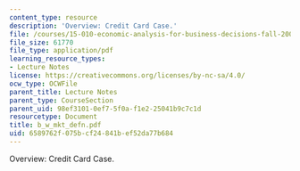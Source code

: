 ```yaml
---
content_type: resource
description: 'Overview: Credit Card Case.'
file: /courses/15-010-economic-analysis-for-business-decisions-fall-2004/6589762f075bcf24841bef52da77b684_b_w_mkt_defn.pdf
file_size: 61770
file_type: application/pdf
learning_resource_types:
- Lecture Notes
license: https://creativecommons.org/licenses/by-nc-sa/4.0/
ocw_type: OCWFile
parent_title: Lecture Notes
parent_type: CourseSection
parent_uid: 98ef3101-0ef7-5f0a-f1e2-25041b9c7c1d
resourcetype: Document
title: b_w_mkt_defn.pdf
uid: 6589762f-075b-cf24-841b-ef52da77b684
---
```

Overview: Credit Card Case.